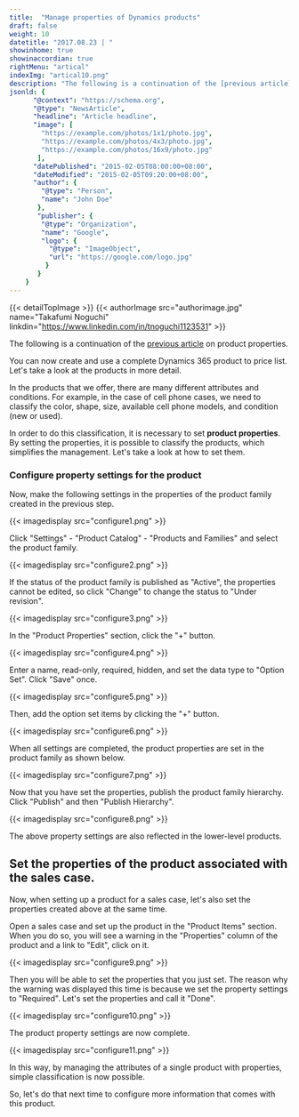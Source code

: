 ```yaml
---
title:  "Manage properties of Dynamics products"
draft: false
weight: 10
datetitle: "2017.08.23 | "
showinhome: true
showinaccordian: true
rightMenu: "artical"
indexImg: "artical10.png"
description: "The following is a continuation of the [previous article](#) on product properties."
jsonld: {
      "@context": "https://schema.org",
      "@type": "NewsArticle",
      "headline": "Article headline",
      "image": [
        "https://example.com/photos/1x1/photo.jpg",
        "https://example.com/photos/4x3/photo.jpg",
        "https://example.com/photos/16x9/photo.jpg"
       ],
      "datePublished": "2015-02-05T08:00:00+08:00",
      "dateModified": "2015-02-05T09:20:00+08:00",
      "author": {
        "@type": "Person",
        "name": "John Doe"
       },
       "publisher": {
        "@type": "Organization",
        "name": "Google",
        "logo": {
          "@type": "ImageObject",
          "url": "https://google.com/logo.jpg"
         }
       }
    }
---
```

{{< detailTopImage >}}
{{< authorImage src="authorimage.jpg" name="Takafumi Noguchi" linkdin="https://www.linkedin.com/in/tnoguchi1123531" >}}
<!-- Intro  -->
The following is a continuation of the [previous article](#) on product properties.

You can now create and use a complete Dynamics 365 product to price list. Let's take a look at the products in more detail.

In the products that we offer, there are many different attributes and conditions. For example, in the case of cell phone cases, we need to classify the color, shape, size, available cell phone models, and condition (new or used).

In order to do this classification, it is necessary to set **product properties**. By setting the properties, it is possible to classify the products, which simplifies the management. Let's take a look at how to set them.

### Configure property settings for the product
Now, make the following settings in the properties of the product family created in the previous step.
<!-- Image= configure1.png -->
{{< imagedisplay src="configure1.png" >}}

Click "Settings" - "Product Catalog" - "Products and Families" and select the product family.
<!-- Imege= configure2.png -->
{{< imagedisplay src="configure2.png" >}}

If the status of the product family is published as "Active", the properties cannot be edited, so click "Change" to change the status to "Under revision".
<!-- Image= configure3.png -->
{{< imagedisplay src="configure3.png" >}}

In the "Product Properties" section, click the "+" button.
<!-- Image= configure4.png -->
{{< imagedisplay src="configure4.png" >}}

Enter a name, read-only, required, hidden, and set the data type to "Option Set". Click "Save" once.
<!-- Image= configure5.png -->
{{< imagedisplay src="configure5.png" >}}

Then, add the option set items by clicking the "+" button.
<!-- Image= configure6.png -->
{{< imagedisplay src="configure6.png" >}}

When all settings are completed, the product properties are set in the product family as shown below.
<!-- Image= configure7.png -->
{{< imagedisplay src="configure7.png" >}}

Now that you have set the properties, publish the product family hierarchy. Click "Publish" and then "Publish Hierarchy".
<!-- Image= configure8.png -->
{{< imagedisplay src="configure8.png" >}}

The above property settings are also reflected in the lower-level products.

## Set the properties of the product associated with the sales case.
Now, when setting up a product for a sales case, let's also set the properties created above at the same time.

Open a sales case and set up the product in the "Product Items" section. When you do so, you will see a warning in the "Properties" column of the product and a link to "Edit", click on it.
<!-- Image= configure9.png -->
{{< imagedisplay src="configure9.png" >}}

Then you will be able to set the properties that you just set. The reason why the warning was displayed this time is because we set the property settings to "Required". Let's set the properties and call it "Done".
<!-- Image= configure10.png -->
{{< imagedisplay src="configure10.png" >}}

The product property settings are now complete.
<!-- Image= configure11.png -->
{{< imagedisplay src="configure11.png" >}}

In this way, by managing the attributes of a single product with properties, simple classification is now possible.

So, let's do that next time to configure more information that comes with this product.